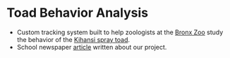 # Toad Behavior Analysis
- Custom tracking system built to help zoologists at the [Bronx Zoo](https://en.wikipedia.org/wiki/Bronx_Zoo) study the behavior of the [Kihansi spray toad](https://en.wikipedia.org/wiki/Kihansi_spray_toad).
- School newspaper [article](https://news.fordham.edu/science/students-use-gaming-technology-to-track-endangered-toads/) written about our project.
